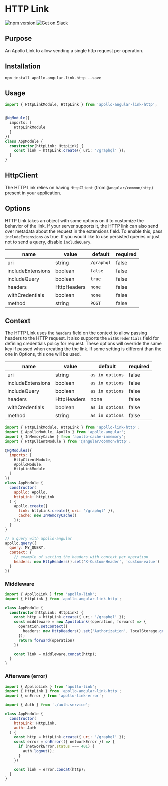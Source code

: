 # HTTP Link

[![npm version](https://badge.fury.io/js/apollo-angular.svg)](https://badge.fury.io/js/apollo-angular)
[![Get on Slack](https://img.shields.io/badge/slack-join-orange.svg)](http://www.apollodata.com/#slack)

## Purpose

An Apollo Link to allow sending a single http request per operation.

## Installation

`npm install apollo-angular-link-http --save`

## Usage

```ts
import { HttpLinkModule, HttpLink } from 'apollo-angular-link-http';


@NgModule({
  imports: [
    HttpLinkModule
  ]
})
class AppModule {
  constructor(httpLink: HttpLink) {
    const link = httpLink.create({ uri: '/graphql' });
  }
}
```

## HttpClient

The HTTP Link relies on having `HttpClient` (from `@angular/common/http`) present in your application.

## Options

HTTP Link takes an object with some options on it to customize the behavior of the link. If your server supports it, the HTTP link can also send over metadata about the request in the extensions field. To enable this, pass `includeExtensions` as true. If you would like to use persisted queries or just not to send a query, disable `includeQuery`.

|name|value|default|required|
|---|---|---|---|
|uri|string|`/graphql`|false|
|includeExtensions|boolean|`false`|false|
|includeQuery|boolean|`true`|false|
|headers|HttpHeaders|`none`|false|
|withCredentials|boolean|`none`|false|
|method|string|`POST`|false|


## Context

The HTTP Link uses the `headers` field on the context to allow passing headers to the HTTP request. It also supports the `withCredentials` field for defining credentials policy for request. These options will override the same key if passed when creating the the link. If some setting is different than the one in Options, this one will be used.

|name|value|default|required|
|---|---|---|---|
|uri|string|`as in options`|false|
|includeExtensions|boolean|`as in options`|false|
|includeQuery|boolean|`as in options`|false|
|headers|HttpHeaders|none|false|
|withCredentials|boolean|`as in options`|false|
|method|string|`as in options`|false|

```js
import { HttpLinkModule, HttpLink } from 'apollo-link-http';
import { ApolloModule, Apollo } from 'apollo-angular';
import { InMemoryCache } from 'apollo-cache-inmemory';
import { HttpClientModule } from '@angular/common/http';

@NgModules({
  imports: [
    HttpClientModule,
    ApolloModule,
    HttpLinkModule
  ]
})
class AppModule {
  constructor(
    apollo: Apollo,
    httpLink: httpLink
  ) {
    apollo.create({
      link: httpLink.create({ uri: '/graphql' }),
      cache: new InMemoryCache()
    });
  }
}

// a query with apollo-angular
apollo.query({
  query: MY_QUERY,
  context: {
    // example of setting the headers with context per operation
    headers: new HttpHeaders().set('X-Custom-Header', 'custom-value')
  }
})
```

### Middleware

```ts
import { ApolloLink } from 'apollo-link';
import { HttpLink } from 'apollo-angular-link-http';

class AppModule {
  constructor(httpLink: HttpLink) {
    const http = httpLink.create({ uri: '/graphql' });
    const middleware = new ApolloLink((operation, forward) => {
      operation.setContext({
        headers: new HttpHeaders().set('Authorization', localStorage.getItem('token') || null)
      });
      return forward(operation)
    })

    const link = middleware.concat(http);
  }
}
```

### Afterware (error)

```js
import { ApolloLink } from 'apollo-link';
import { HttpLink } from 'apollo-angular-link-http';
import { onError } from 'apollo-link-error';

import { Auth } from './auth.service';

class AppModule {
  constructor(
    httpLink: HttpLink,
    auth: Auth
  ) {
    const http = httpLink.create({ uri: '/graphql' });
    const error = onError(({ networkError }) => {
      if (networkError.status === 401) {
        auth.logout();
      }
    })

    const link = error.concat(http);
  }
}
```

